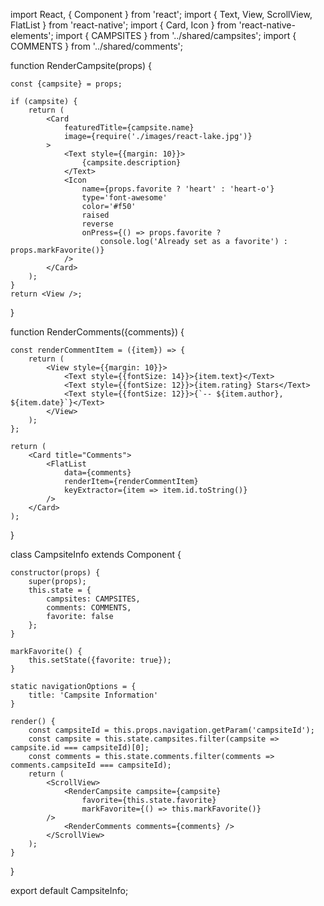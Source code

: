 <!-- import React from 'react';
import { Text, View } from 'react-native';
import { Card } from 'react-native-elements';

function RenderCampsite({campsite}) {
    if (campsite) {
        return (
            <Card 
                featuredTitle={campsite.name}
                image={require('./images/react-lake.jpg')}
            >
                <Text style={{margin: 10}}>
                    {campsite.description}
                </Text>
            </Card>
        );
    }
    return <View />;
}

function CampsiteInfo(props) {
    return <RenderCampsite campsite={props.campsite} />;
}

export default CampsiteInfo; -->


<!-- 

******NEW CAMPSITE INFO COMPONENT

import React, { Component } from 'react';
import { Text, View } from 'react-native';
import { Card } from 'react-native-elements';
import { CAMPSITES } from '../shared/campsites';

function RenderCampsite({campsite}) {

    if (campsite) {
        return (
            <Card
                featuredTitle={campsite.name}
                image={require('./images/react-lake.jpg')}
            >
                <Text style={{margin: 10}}>
                    {campsite.description}
                </Text>
            </Card>
        );
    }
    return <View />;
}

class CampsiteInfo extends Component {

    constructor(props) {
        super(props);
        this.state = {
            campsites: CAMPSITES
        };
    }

    static navigationOptions = {
        title: 'Campsite Information'
    }

    render() {
        const campsiteId = this.props.navigation.getParam('campsiteId');
        const campsite = this.state.campsites.filter(campsite => campsite.id === campsiteId)[0];
        return <RenderCampsite campsite={campsite} />;
    }
}

export default CampsiteInfo;



****ADDITION TO CAMPSITE INFO COMPONENT

. . .
import { Card, Icon } from 'react-native-elements';
. . .

function RenderCampsite(props) {

    const {campsite} = props;

    if (campsite) {
        return (
            <Card
                featuredTitle={campsite.name}
                image={require('./images/react-lake.jpg')}>
                <Text style={{margin: 10}}>
                    {campsite.description}
                </Text>
                <Icon
                    name={props.favorite ? 'heart' : 'heart-o'}
                    type='font-awesome'
                    color='#f50'
                    raised
                    reverse
                    onPress={() => props.favorite ? 
                        console.log('Already set as a favorite') : props.markFavorite()}
                />
            </Card>
. . .
        this.state = {
            campsites: CAMPSITES,
            comments: COMMENTS,
            favorite: false
        };

. . .

    markFavorite() {
        this.setState({favorite: true});
    }

. . .
                <RenderCampsite campsite={campsite}
                    favorite={this.state.favorite}
                    markFavorite={() => this.markFavorite()}
                />
                    
. . . -->

import React, { Component } from 'react';
import { Text, View, ScrollView, FlatList } from 'react-native';
import { Card, Icon } from 'react-native-elements';
import { CAMPSITES } from '../shared/campsites';
import { COMMENTS } from '../shared/comments';

function RenderCampsite(props) {

    const {campsite} = props;

    if (campsite) {
        return (
            <Card
                featuredTitle={campsite.name}
                image={require('./images/react-lake.jpg')}
            >
                <Text style={{margin: 10}}>
                    {campsite.description}
                </Text>
                <Icon
                    name={props.favorite ? 'heart' : 'heart-o'}
                    type='font-awesome'
                    color='#f50'
                    raised
                    reverse
                    onPress={() => props.favorite ? 
                        console.log('Already set as a favorite') : props.markFavorite()}
                />        
            </Card>
        );
    }
    return <View />;
}

function RenderComments({comments}) {
    
    const renderCommentItem = ({item}) => {
        return (
            <View style={{margin: 10}}>
                <Text style={{fontSize: 14}}>{item.text}</Text>
                <Text style={{fontSize: 12}}>{item.rating} Stars</Text>
                <Text style={{fontSize: 12}}>{`-- ${item.author}, ${item.date}`}</Text>
            </View>
        );
    };
  
    return (
        <Card title="Comments">
            <FlatList
                data={comments}
                renderItem={renderCommentItem}
                keyExtractor={item => item.id.toString()}
            />    
        </Card>
    );
}

class CampsiteInfo extends Component {

    constructor(props) {
        super(props);
        this.state = {
            campsites: CAMPSITES,
            comments: COMMENTS,
            favorite: false
        };
    }

    markFavorite() {
        this.setState({favorite: true});
    }

    static navigationOptions = {
        title: 'Campsite Information'
    }

    render() {
        const campsiteId = this.props.navigation.getParam('campsiteId');
        const campsite = this.state.campsites.filter(campsite => campsite.id === campsiteId)[0];
        const comments = this.state.comments.filter(comments => comments.campsiteId === campsiteId);
        return (
            <ScrollView>
                <RenderCampsite campsite={campsite}
                    favorite={this.state.favorite}
                    markFavorite={() => this.markFavorite()}
            />
                <RenderComments comments={comments} />
            </ScrollView>
        );
    }
}

export default CampsiteInfo;
